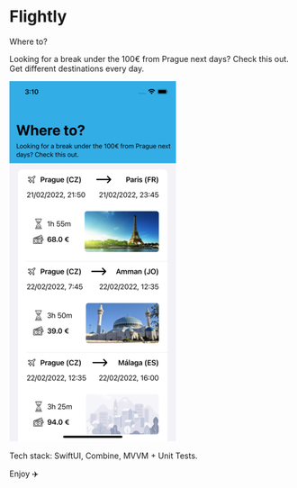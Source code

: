 # Flightly
Where to?

Looking for a break under the 100€ from Prague next days? Check this out.
Get different destinations every day.

![Screenshot](screenshot.png)


Tech stack: SwiftUI, Combine, MVVM + Unit Tests.

Enjoy ✈️

